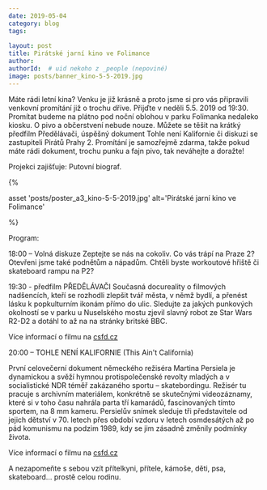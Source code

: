 ```yaml
---
date: 2019-05-04
category: blog
tags:
    
layout: post
title: Pirátské jarní kino ve Folimance
author: 
authorId:  # uid nekoho z _people (nepoviné)
image: posts/banner_kino-5-5-2019.jpg
---
```


Máte rádi letní kina? Venku je již krásně a proto jsme si pro vás připravili venkovní promítání již o trochu dříve. Přijďte v neděli 5.5. 2019 od 19:30. Promítat budeme na plátno pod noční oblohou v parku Folimanka nedaleko kiosku. O pivo a občerstvení nebude nouze. Můžete se těšit na krátký předfilm Předělávači, úspěšný dokument Tohle není Kalifornie či diskuzi se zastupiteli Pirátů Prahy 2. Promítání je samozřejmě zdarma, takže pokud máte rádi dokument, trochu punku a fajn pivo, tak neváhejte a doražte! 

Projekci zajišťuje: Putovní biograf.

{% 

asset 'posts/poster_a3_kino-5-5-2019.jpg' 
alt='Pirátské jarní kino ve Folimance' 

%}

Program: 

18:00 – Volná diskuze
Zeptejte se nás na cokoliv. Co vás trápí na Praze 2? Otevřeni jsme také podnětům a nápadům. Chtěli byste workoutové hřiště či skateboard rampu na P2?

19:30 - předfilm PŘEDĚLÁVAČI
Současná docureality o filmových nadšencích, kteří se rozhodli zlepšit tvář města, v němž bydlí, a přenést lásku k popkulturním ikonám přímo do ulic. Sledujte za jakých punkových okolností se v parku u Nuselského mostu zjevil slavný robot ze Star Wars R2-D2 a dotáhl to až na na stránky britské BBC.

Více informací o filmu na [csfd.cz](https://www.csfd.cz/film/679467-predelavaci/komentare/)

20:00 – TOHLE NENÍ KALIFORNIE (This Ain't California)

První celovečerní dokument německého režiséra Martina Persiela je dynamickou a svěží hymnou protispolečenské revolty mladých a v socialistické NDR téměř zakázaného sportu – skatebordingu. Režisér tu pracuje s archivním materiálem, konkrétně se skutečnými videozáznamy, které si v toho času nahrála parta tří kamarádů, fascinovaných tímto sportem, na 8 mm kameru. Persielův snímek sleduje tři představitele od jejich dětství v 70. letech přes období vzdoru v letech osmdesátých až po pád komunismu na podzim 1989, kdy se jim zásadně změnily podmínky života. 

Více informací o filmu na [csfd.cz](https://www.csfd.cz/film/312498-tohle-neni-kalifornie/prehled/)


A nezapomeňte s sebou vzít přítelkyni, přítele, kámoše, děti, psa, skateboard... prostě celou rodinu. 
